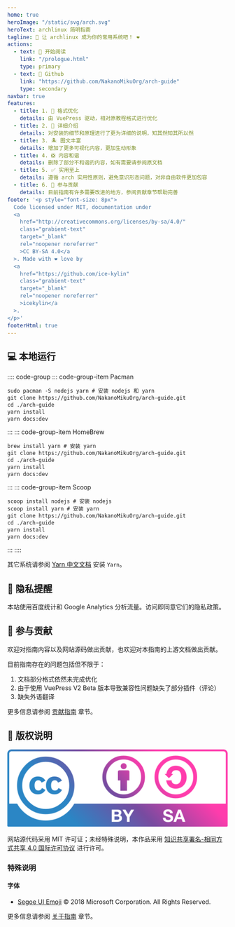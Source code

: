 ```yaml
---
home: true
heroImage: "/static/svg/arch.svg"
heroText: archlinux 简明指南
tagline: 📖 让 archlinux 成为你的常用系统吧！ ❤️️
actions:
  - text: 🍕 开始阅读
    link: "/prologue.html"
    type: primary
  - text: 🍺 Github
    link: "https://github.com/NakanoMikuOrg/arch-guide"
    type: secondary
navbar: true
features:
  - title: 1. 📖 格式优化
    details: 由 VuePress 驱动，相对原教程格式进行优化
  - title: 2. 🎏 详细介绍
    details: 对安装的细节和原理进行了更为详细的说明，知其然知其所以然
  - title: 3. 🏝️ 图文丰富
    details: 增加了更多可视化内容，更加生动形象
  - title: 4. ❎ 内容和谐
    details: 删除了部分不和谐的内容，如有需要请参阅原文档
  - title: 5. ✅ 实用至上
    details: 遵循 arch 实用性原则，避免意识形态问题，对非自由软件更加包容
  - title: 6. 🌱 参与贡献
    details: 目前指南有许多需要改进的地方，参阅贡献章节帮助完善
footer: '<p style="font-size: 8px">
  Code licensed under MIT, documentation under
  <a
    href="http://creativecommons.org/licenses/by-sa/4.0/"
    class="grabient-text"
    target="_blank"
    rel="noopener noreferrer"
    >CC BY-SA 4.0</a
  >. Made with ❤️️ love by
  <a
    href="https://github.com/ice-kylin"
    class="grabient-text"
    target="_blank"
    rel="noopener noreferrer"
    >icekylin</a
  >.
</p>'
footerHtml: true
---
```


## 💻 本地运行

:::: code-group
::: code-group-item Pacman

```bash{4-5}
sudo pacman -S nodejs yarn # 安装 nodejs 和 yarn
git clone https://github.com/NakanoMikuOrg/arch-guide.git
cd ./arch-guide
yarn install
yarn docs:dev
```

:::
::: code-group-item HomeBrew

```zsh{4-5}
brew install yarn # 安装 yarn
git clone https://github.com/NakanoMikuOrg/arch-guide.git
cd ./arch-guide
yarn install
yarn docs:dev
```

:::
::: code-group-item Scoop

```bat{5-6}
scoop install nodejs # 安装 nodejs
scoop install yarn # 安装 yarn
git clone https://github.com/NakanoMikuOrg/arch-guide.git
cd ./arch-guide
yarn install
yarn docs:dev
```

:::
::::

其它系统请参阅 [Yarn 中文文档](https://yarn.bootcss.com/docs/install/) 安装 `Yarn`。

## 🔔 隐私提醒

本站使用百度统计和 Google Analytics 分析流量。访问即同意它们的隐私政策。

## 🌱 参与贡献

欢迎对指南内容以及网站源码做出贡献，也欢迎对本指南的上游文档做出贡献。

目前指南存在的问题包括但不限于：

1. 文档部分格式依然未完成优化
2. 由于使用 VuePress V2 Beta 版本导致兼容性问题缺失了部分插件（评论）
3. 缺失外语翻译

更多信息请参阅 [贡献指南](/contribute.md) 章节。

## 🎋 版权说明

[![by-sa](./static/svg/by-sa.svg)](http://creativecommons.org/licenses/by-sa/4.0/)

网站源代码采用 MIT 许可证；未经特殊说明，本作品采用 [知识共享署名-相同方式共享 4.0 国际许可协议](http://creativecommons.org/licenses/by-sa/4.0/) 进行许可。

### 特殊说明

#### 字体

- [Segoe UI Emoji](https://docs.microsoft.com/zh-cn/typography/font-list/segoe-ui-emoji) © 2018 Microsoft Corporation. All Rights Reserved.

更多信息请参阅 [关于指南](/about.md#版权声明) 章节。
